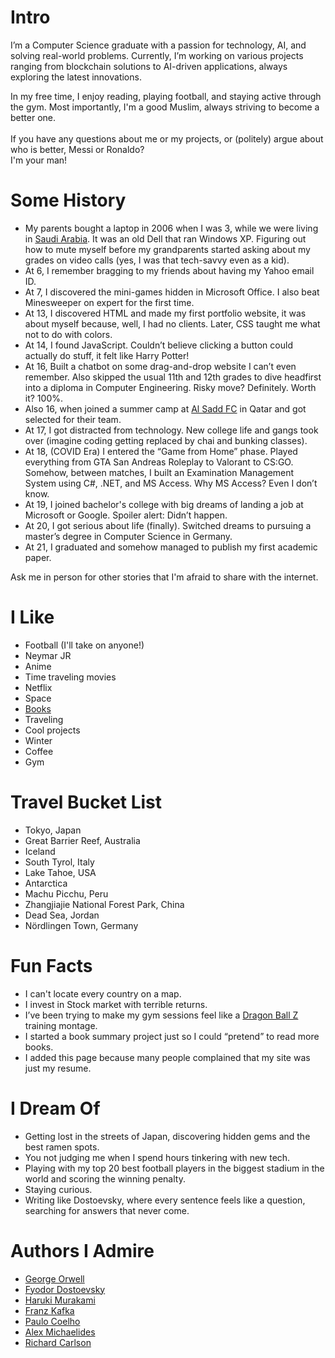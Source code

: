 # Intro

I’m a Computer Science graduate with a passion for technology, AI, and solving real-world problems. Currently, I’m working on various projects ranging from blockchain solutions to AI-driven applications, always exploring the latest innovations.

In my free time, I enjoy reading, playing football, and staying active through the gym. Most importantly, I'm a good Muslim, always striving to become a better one. <br/><br />
If you have any questions about me or my projects,
or (politely) argue about who is better, Messi or Ronaldo?<br/> I'm your man!

# Some History

- My parents bought a laptop in 2006 when I was 3, while we were living in [Saudi Arabia](). It was an old Dell that ran Windows XP. Figuring out how to mute myself before my grandparents started asking about my grades on video calls (yes, I was that tech-savvy even as a kid).
- At 6, I remember bragging to my friends about having my Yahoo email ID.
- At 7, I discovered the mini-games hidden in Microsoft Office. I also beat Minesweeper on expert for the first time.
- At 13, I discovered HTML and made my first portfolio website, it was about myself because, well, I had no clients. Later, CSS taught me what not to do with colors.
- At 14, I found JavaScript. Couldn’t believe clicking a button could actually do stuff, it felt like Harry Potter!
- At 16, Built a chatbot on some drag-and-drop website I can’t even remember. Also skipped the usual 11th and 12th grades to dive headfirst into a diploma in Computer Engineering. Risky move? Definitely. Worth it? 100%.
- Also 16, when joined a summer camp at [Al Sadd FC](https://en.wikipedia.org/wiki/Al_Sadd_SC) in Qatar and got selected for their team.
- At 17, I got distracted from technology. New college life and gangs took over (imagine coding getting replaced by chai and bunking classes).
- At 18, (COVID Era) I entered the “Game from Home” phase. Played everything from GTA San Andreas Roleplay to Valorant to CS:GO. Somehow, between matches, I built an Examination Management System using C#, .NET, and MS Access. Why MS Access? Even I don’t know.
- At 19, I joined bachelor's college with big dreams of landing a job at Microsoft or Google. Spoiler alert: Didn’t happen.
- At 20, I got serious about life (finally). Switched dreams to pursuing a master’s degree in Computer Science in Germany. 
- At 21, I graduated and somehow managed to publish my first academic paper.

Ask me in person for other stories that I'm afraid to share with the internet.

# I Like

- Football (I'll take on anyone!)
- Neymar JR 
- Anime
- Time traveling movies
- Netflix
- Space
- [Books](https://cerulean-pencil-4e1.notion.site/10a6f82c9a0f80e1be54d69d1b89add9?v=10a6f82c9a0f811a9e14000c842fa305)
- Traveling
- Cool projects
- Winter
- Coffee 
- Gym

# Travel Bucket List

- Tokyo, Japan
- Great Barrier Reef, Australia
- Iceland
- South Tyrol, Italy
- Lake Tahoe, USA
- Antarctica 
- Machu Picchu, Peru
- Zhangjiajie National Forest Park, China
- Dead Sea, Jordan
- Nördlingen Town, Germany

# Fun Facts

- I can't locate every country on a map.
- I invest in Stock market with terrible returns.
- I’ve been trying to make my gym sessions feel like a [Dragon Ball Z](https://en.wikipedia.org/wiki/Dragon_Ball_Z) training montage.
- I started a book summary project just so I could “pretend” to read more books.
- I added this page because many people complained that my site was just my resume.

# I Dream Of

- Getting lost in the streets of Japan, discovering hidden gems and the best ramen spots.
- You not judging me when I spend hours tinkering with new tech.
- Playing with my top 20 best football players in the biggest stadium in the world and scoring the winning penalty.
- Staying curious.
- Writing like Dostoevsky, where every sentence feels like a question, searching for answers that never come.

# Authors I Admire

- [George Orwell](https://en.wikipedia.org/wiki/George_Orwell)
- [Fyodor Dostoevsky](https://en.wikipedia.org/wiki/Fyodor_Dostoevsky)
- [Haruki Murakami](https://en.wikipedia.org/wiki/Haruki_Murakami)
- [Franz Kafka](https://en.wikipedia.org/wiki/Franz_Kafka)
- [Paulo Coelho](https://en.wikipedia.org/wiki/Paulo_Coelho)
- [Alex Michaelides](https://en.wikipedia.org/wiki/Alex_Michaelides)
- [Richard Carlson](https://en.wikipedia.org/wiki/Richard_Carlson_(author))



